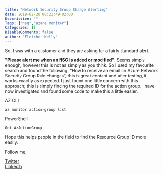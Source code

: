 ```yaml
---
title: "Network Security Group Change Alerting"
date: 2019-02-20T08:21:49+02:00
Description: ""
Tags: ["nsg","azure monitor"]
Categories: []
DisableComments: false
author: "Fletcher Kelly"
---
```


So, I was with a customer and they are asking for a fairly standard alert.  

**"Please alert me when an NSG is added or modified"**. Seems simply enough, however this is not as simply as you think. So I used my favourite search and found the following, “How to receive an email on Azure Network Security Group Rule changes“, this is great content and after testing, it works exactly as expected. I just found one little concern with this approach; this is simply finding the required ID for the action group. I have now investigated and found some code to make this a little easier.

AZ CLI

```bash
az monitor action-group list
```

PowerShell

```powershell
Get-AzActionGroup
```

Hope this helps people in the field to find the Resource Group ID more easily.

Follow me,

[Twitter](https://www.twitter.com/fskelly)  
[LinkedIn](https://linkedin.com/in/fletcherkelly)
